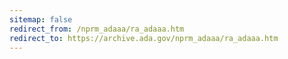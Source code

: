 ```yaml
---
sitemap: false 
redirect_from: /nprm_adaaa/ra_adaaa.htm 
redirect_to: https://archive.ada.gov/nprm_adaaa/ra_adaaa.htm 
---
```

